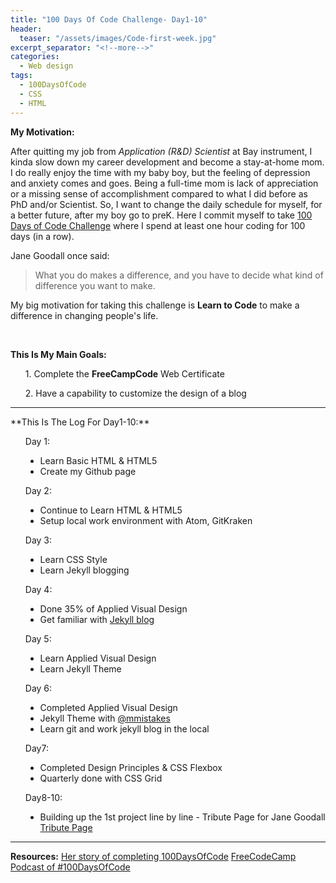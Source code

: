 ```yaml
---
title: "100 Days Of Code Challenge- Day1-10"
header:
  teaser: "/assets/images/Code-first-week.jpg"
excerpt_separator: "<!--more-->"
categories:
  - Web design
tags:
  - 100DaysOfCode
  - CSS
  - HTML
---
```

<style>
li{
  list-style-type: disc;
}
</style>
**My Motivation:**

After quitting my job from *Application (R&D) Scientist* at Bay instrument, I kinda slow down my career development and become a stay-at-home mom. I do really enjoy the time with my baby boy, but the feeling of depression and anxiety comes and goes. Being a full-time mom is lack of appreciation or a missing sense of accomplishment compared to what I did before as PhD and/or Scientist. So, I want to change the daily schedule for myself, for a better future, after my boy go to preK. Here I commit myself to take [100 Days of Code Challenge](https://https://www.100daysofcode.com/) where I spend at least one hour coding for 100 days (in a row).

Jane Goodall once said:
> What you do makes a difference, and you have to decide
> what kind of difference you want to make.

My big motivation for taking this challenge is **Learn to Code** to make a difference in changing people's life.

<br>

**This Is My Main Goals:**
<ul>1. Complete the <strong>FreeCampCode</strong> Web Certificate</ul>
<ul>2. Have a capability to customize the design of a blog</ul>
<hr>
**This Is The Log For Day1-10:**

<ul>Day 1:
    <ul>
      <li>Learn Basic HTML & HTML5</li>
      <li>Create my Github page</li>
    </ul>
</ul>

<ul>Day 2:
    <ul>
      <li>Continue to Learn HTML & HTML5</li>
      <li> Setup local work environment with Atom, GitKraken</li>
    </ul>
</ul>

<ul>Day 3:
  <ul>
    <li>Learn CSS Style</li>
    <li>Learn Jekyll blogging</li>
  </ul>
</ul>

<ul>Day 4:
  <ul>
     <li>Done 35% of Applied Visual Design </li>
     <li>Get familiar with <a href="https://jekyllrb.com/docs/step-by-step/08-blogging/" alt="">Jekyll blog</a></li>
  </ul>
</ul>

<ul>Day 5:
  <ul>
    <li>Learn Applied Visual Design</li>
    <li>Learn Jekyll Theme</li>
  </ul>
</ul>

<ul>Day 6:
  <ul>
    <li>Completed Applied Visual Design</li>
    <li>Jekyll Theme with <a href="https://mmistakes.github.io/minimal-mistakes/" alt="mmistakes">@mmistakes</a></li>
    <li>Learn git and work jekyll blog in the local</li>
  </ul>
</ul>

<ul>Day7:
  <ul>
    <li>Completed Design Principles & CSS Flexbox</li>
    <li>Quarterly  done with CSS Grid </li>
  </ul>
</ul>

<ul>Day8-10:
  <ul>
    <li>Building up the 1st project line by line - Tribute Page for Jane Goodall <a href="https://codepen.io/michellechlin/full/eYNNrNj" alt="Tribute Page">Tribute Page</a></li>
  </ul>
</ul>

<hr>

**Resources:**
[Her story of completing 100DaysOfCode](https://code.likeagirl.io/100-days-of-code-challenge-completed-bbce87f04c00)
[FreeCodeCamp](https://www.freecodecamp.org/) [Podcast of #100DaysOfCode](https://www.codenewbie.org/podcast/100-days-of-code)
